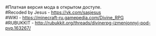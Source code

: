 #Платная версия мода в открытом доступе.                                               
#Recoded by Jesus - https://vk.com/sasjesus                                                           
#WIKI - https://minecraft-ru.gamepedia.com/Divine_RPG                                                       
#RUBUKKIT - http://rubukkit.org/threads/divinerpg-izmenjonnyj-pod-pvp.163267/                                 
